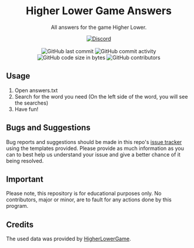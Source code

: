 <h1 align="center">Higher Lower Game Answers</h1>

<p align="center">All answers for the game Higher Lower.</p>

<div align="center">
    <a href="https://discord.gg/5UmsQP4MFH"><img src="https://img.shields.io/discord/610120595765723137?logo=discord" alt="Discord"/></a>
    <br><br>
    <img src="https://img.shields.io/github/last-commit/Lyzev/HigherLowerGameAnswers" alt="GitHub last commit"/>
    <img src="https://img.shields.io/github/commit-activity/w/Lyzev/HigherLowerGameAnswers" alt="GitHub commit activity"/>
    <br>
    <img src="https://img.shields.io/github/languages/code-size/Lyzev/HigherLowerGameAnswers" alt="GitHub code size in bytes"/>
    <img src="https://img.shields.io/github/contributors/Lyzev/HigherLowerGameAnswers" alt="GitHub contributors"/>
</div>

## Usage
1. Open answers.txt
2. Search for the word you need (On the left side of the word, you will see the searches)
3. Have fun!

## Bugs and Suggestions
Bug reports and suggestions should be made in this repo's [issue tracker](https://github.com/Lyzev/HigherLowerGameAnswers/issues) using the templates provided. Please provide as much information as you can to best help us understand your issue and give a better chance of it being resolved.

## Important
Please note, this repository is for educational purposes only. No contributors, major or minor, are to fault for any actions done by this program.

## Credits
The used data was provided by [HigherLowerGame](http://www.higherlowergame.com/questions/get/general).